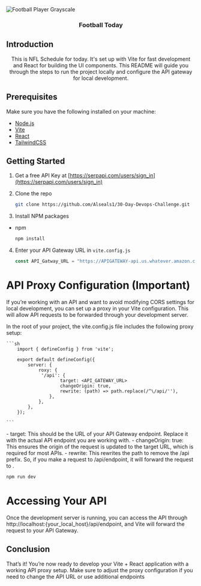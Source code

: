 <img src="https://images.pexels.com/photos/2253884/pexels-photo-2253884.jpeg" alt="Football Player Grayscale" />

<h3 align="center">Football Today</h3>
<div>
<h2> Introduction</h2>

<p align="center">This is NFL Schedule for today. It's set up with Vite for fast development and React for building the UI components. This README will guide you through the steps to run the project locally and configure the API gateway for local development.</p>
</div>
<h2> Prerequisites </h2>

Make sure you have the following installed on your machine:

- [Node.js](https://nodejs.org/)
- [Vite](https://vitejs.dev/)
- [React](https://reactjs.org/)
- [TailwindCSS](https://tailwindcss.com)

## Getting Started

1. Get a free API Key at [https://serpapi.com/users/sign_in](https://serpapi.com/users/sign_in)
2. Clone the repo

   ```sh
   git clone https://github.com/Alseals1/30-Day-Devops-Challenge.git
   ```

3. Install NPM packages

- npm
  ```sh
  npm install
  ```

4. Enter your API Gateway URL in `vite.config.js`
   ```js
   const API_Gatway_URL = "https://APIGATEWAY-api.us.whatever.amazon.com/dev";
   ```

<h1>API Proxy Configuration <strong>(Important)</strong></h1>

<p>If you’re working with an API and want to avoid modifying CORS settings for local development, you can set up a proxy in your Vite configuration. This will allow API requests to be forwarded through your development server.</p>

<p>In the root of your project, the vite.config.js file includes the following proxy setup:</p>

    ```sh
        import { defineConfig } from 'vite';

        export default defineConfig({
            server: {
                roxy: {
                 '/api': {
                        target: <API_GATEWAY_URL>
                        changeOrigin: true,
                        rewrite: (path) => path.replace(/^\/api/''),
                    },
                },
            },
        });

    ```

<div> 
- target: This should be the URL of your API Gateway endpoint. Replace it with the actual API endpoint you are working with.
- changeOrigin: true: This ensures the origin of the request is updated to the target URL, which is required for most APIs.
- rewrite: This rewrites the path to remove the /api prefix. So, if you make a request to /api/endpoint, it will forward the request to <API_Gateway_URL>.
</div>

```sh
npm run dev
```

<h1>Accessing Your API</h1>

<p> Once the development server is running, you can access the API through http://localhost:{your_local_host}/api/endpoint, and Vite will forward the request to your API Gateway.</p>

<h2>Conclusion</h2>

<p>That’s it! You’re now ready to develop your Vite + React application with a working API proxy setup. Make sure to adjust the proxy configuration if you need to change the API URL or use additional endpoints</p>
